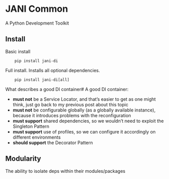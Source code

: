 # JANI Common

A Python Development Toolkit



## Install

Basic install
```
    pip install jani-di
```

Full install. Installs all optional dependencies.
```
    pip install jani-di[all]
```

What describes a good DI container#
A good DI container:

* __must not__ be a Service Locator, and that’s easier to get as one might think, just go back to my previous post about this topic
* __must not__ be configurable globally (as a globally available instance), because it introduces problems with the reconfiguration
* __must support__ shared dependencies, so we wouldn’t need to exploit the Singleton Pattern
* __must support__ use of profiles, so we can configure it accordingly on different environments
* __should support__ the Decorator Pattern


## Modularity
The ability to isolate deps within their modules/packages
